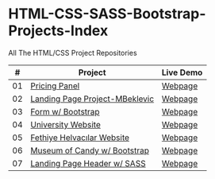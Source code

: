 # HTML-CSS-SASS-Bootstrap-Projects-Index

All The HTML/CSS Project Repositories

|  #  | Project                                                                                 | Live Demo                                                           |
| :-: | --------------------------------------------------------------------------------------- | ------------------------------------------------------------------- |
| 01  | [Pricing Panel](https://github.com/MBeklevic/Pricing_Panel)                             | [Webpage](https://mbeklevic.github.io/Pricing_Panel/)               |
| 02  | [Landing Page Project-MBeklevic](https://github.com/MBeklevic/Landing_Page_Project)     | [Webpage](https://mbeklevic.github.io/Landing_Page_Project/)        |
| 03  | [Form w/ Bootstrap](https://github.com/MBeklevic/Registering_Form)                      | [Webpage](https://mbeklevic.github.io/Registering_Form/)            |
| 04  | [University Website](https://github.com/MBeklevic/University_Website)                   | [Webpage](https://mbeklevic.github.io/University_Website/)          |
| 05  | [Fethiye Helvacılar Website](https://github.com/MBeklevic/Fethiye_Helvacilar_Website)   | [Webpage](https://mbeklevic.github.io/Fethiye_Helvacilar_Website/)  |
| 06  | [Museum of Candy w/ Bootstrap](https://github.com/MBeklevic/Museum_of_Candy-Bootstrap)  | [Webpage](https://mbeklevic.github.io/Museum_of_Candy-Bootstrap/)   |
| 07  | [Landing Page Header w/ SASS](https://github.com/MBeklevic/Landing_Page_Header_w-Sass)  | [Webpage](https://mbeklevic.github.io/Landing_Page_Header_w-Sass/)  |

 
